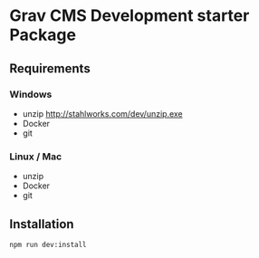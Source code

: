 # Grav CMS Development starter Package

## Requirements

### Windows
- unzip http://stahlworks.com/dev/unzip.exe
- Docker
- git

### Linux / Mac
- unzip 
- Docker
- git


## Installation

`npm run dev:install`
